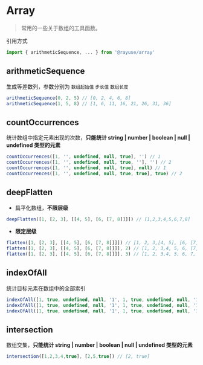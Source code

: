 # Array

> 常用的一些关于数组的工具函数。

引用方式

```typescript
import { arithmeticSequence, ... } from '@rayuse/array'
```

## arithmeticSequence

生成等差数列，参数分别为 `数组起始值` `步长值` `数组长度`

```ts
arithmeticSequence(0, 2, 5) // [0, 2, 4, 6, 8]
arithmeticSequence(1, 5, 8) // [1, 6, 11, 16, 21, 26, 31, 36]
```

## countOccurrences

统计数组中指定元素出现的次数，**只能统计 string | number | boolean | null | undefined 类型的元素**

```ts
countOccurrences([1, '', undefined, null, true], '') // 1
countOccurrences([1, '', undefined, null, true, ''], '') // 2
countOccurrences([1, '', undefined, null, true], null) // 1
countOccurrences([1, '', undefined, null, true, true], true) // 2
```

## deepFlatten

- 扁平化数组，**不限层级**

```ts
deepFlatten([1, [2, 3], [[4, 5], [6, [7, 8]]]]) // [1,2,3,4,5,6,7,8]
```

- **限定层级**

```ts
flatten([1, [2, 3], [[4, 5], [6, [7, 8]]]]) // [1, 2, 3,[4, 5], [6, [7, 8]]]
flatten([1, [2, 3], [[4, 5], [6, [7, 8]]]], 2) // [1, 2, 3,4, 5, 6, [7, 8]]
flatten([1, [2, 3], [[4, 5], [6, [7, 8]]]], 3) // [1, 2, 3,4, 5, 6, 7, 8]
```

## indexOfAll

统计目标元素在数组中的全部索引

```ts
indexOfAll([1, true, undefined, null, '1', 1, true, undefined, null, '1'], undefined) // [2, 7]
indexOfAll([1, true, undefined, null, '1', 1, true, undefined, null, '1'], 1) // [0, 5]
indexOfAll([1, true, undefined, null, '1', 1, true, undefined, null, '1'], true) // [1, 6]
```

## intersection

数组交集，**只能统计 string | number | boolean | null | undefined 类型的元素**

```ts
intersection([1,2,3,4,true], [2,5,true]) // [2, true]
```

## 


